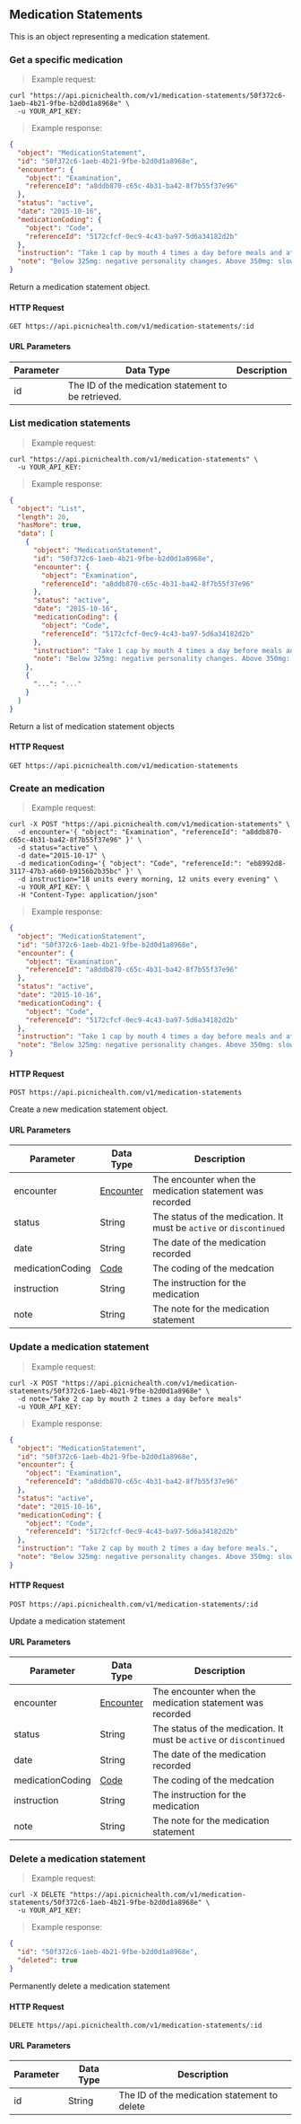 ## Medication Statements
This is an object representing a medication statement.

### Get a specific medication
> Example request:

```shell
curl "https://api.picnichealth.com/v1/medication-statements/50f372c6-1aeb-4b21-9fbe-b2d0d1a8968e" \
  -u YOUR_API_KEY:
```

> Example response:

```json
{
  "object": "MedicationStatement",
  "id": "50f372c6-1aeb-4b21-9fbe-b2d0d1a8968e",
  "encounter": {
    "object": "Examination",
    "referenceId": "a8ddb870-c65c-4b31-ba42-8f7b55f37e96"
  },
  "status": "active",
  "date": "2015-10-16",
  "medicationCoding": {
    "object": "Code",
    "referenceId": "5172cfcf-0ec9-4c43-ba97-5d6a34182d2b"
  },
  "instruction": "Take 1 cap by mouth 4 times a day before meals and at bedtime.",
  "note": "Below 325mg: negative personality changes. Above 350mg: slow increase in tremors"
}
```
Return a medication statement object.

#### HTTP Request
`GET https://api.picnichealth.com/v1/medication-statements/:id`

#### URL Parameters
Parameter | Data Type | Description
--------- | --------- | -----------
id | The ID of the medication statement to be retrieved.


### List medication statements
> Example request:

```shell
curl "https://api.picnichealth.com/v1/medication-statements" \
  -u YOUR_API_KEY:
```

> Example response:

```json
{
  "object": "List",
  "length": 20,
  "hasMore": true,
  "data": [
    {
      "object": "MedicationStatement",
      "id": "50f372c6-1aeb-4b21-9fbe-b2d0d1a8968e",
      "encounter": {
        "object": "Examination",
        "referenceId": "a8ddb870-c65c-4b31-ba42-8f7b55f37e96"
      },
      "status": "active",
      "date": "2015-10-16",
      "medicationCoding": {
        "object": "Code",
        "referenceId": "5172cfcf-0ec9-4c43-ba97-5d6a34182d2b"
      },
      "instruction": "Take 1 cap by mouth 4 times a day before meals and at bedtime.",
      "note": "Below 325mg: negative personality changes. Above 350mg: slow increase in tremors"
    },
    {
      "...": "..."
    }
  ]
}
```

Return a list of medication statement objects

#### HTTP Request
`GET https://api.picnichealth.com/v1/medication-statements`

### Create an medication
> Example request:

```shell
curl -X POST "https://api.picnichealth.com/v1/medication-statements" \
  -d encounter='{ "object": "Examination", "referenceId": "a8ddb870-c65c-4b31-ba42-8f7b55f37e96" }' \
  -d status="active" \
  -d date="2015-10-17" \
  -d medicationCoding='{ "object": "Code", "referenceId:": "eb8992d8-3117-47b3-a660-b9156b2b35bc" }' \
  -d instruction="18 units every morning, 12 units every evening" \
  -u YOUR_API_KEY: \
  -H "Content-Type: application/json"
```

> Example response:

```json
{
  "object": "MedicationStatement",
  "id": "50f372c6-1aeb-4b21-9fbe-b2d0d1a8968e",
  "encounter": {
    "object": "Examination",
    "referenceId": "a8ddb870-c65c-4b31-ba42-8f7b55f37e96"
  },
  "status": "active",
  "date": "2015-10-16",
  "medicationCoding": {
    "object": "Code",
    "referenceId": "5172cfcf-0ec9-4c43-ba97-5d6a34182d2b"
  },
  "instruction": "Take 1 cap by mouth 4 times a day before meals and at bedtime.",
  "note": "Below 325mg: negative personality changes. Above 350mg: slow increase in tremors"
}
```

#### HTTP Request
`POST https://api.picnichealth.com/v1/medication-statements`

Create a new medication statement object.

#### URL Parameters
Parameter | Data Type | Description
--------- | --------- | -----------
encounter | [Encounter](#encounters) | The encounter when the medication statement was recorded
status | String | The status of the medication. It must be `active` or `discontinued`
date | String | The date of the medication recorded
medicationCoding | [Code](#codes) | The coding of the medcation
instruction | String | The instruction for the medication
note | String | The note for the medication statement

### Update a medication statement
> Example request:

```shell
curl -X POST "https://api.picnichealth.com/v1/medication-statements/50f372c6-1aeb-4b21-9fbe-b2d0d1a8968e" \
  -d note="Take 2 cap by mouth 2 times a day before meals"
  -u YOUR_API_KEY:
```

> Example response:

```json
{
  "object": "MedicationStatement",
  "id": "50f372c6-1aeb-4b21-9fbe-b2d0d1a8968e",
  "encounter": {
    "object": "Examination",
    "referenceId": "a8ddb870-c65c-4b31-ba42-8f7b55f37e96"
  },
  "status": "active",
  "date": "2015-10-16",
  "medicationCoding": {
    "object": "Code",
    "referenceId": "5172cfcf-0ec9-4c43-ba97-5d6a34182d2b"
  },
  "instruction": "Take 2 cap by mouth 2 times a day before meals.",
  "note": "Below 325mg: negative personality changes. Above 350mg: slow increase in tremors"
}
```

#### HTTP Request
`POST https://api.picnichealth.com/v1/medication-statements/:id`

Update a medication statement

#### URL Parameters
Parameter | Data Type | Description
--------- | --------- | -----------
encounter | [Encounter](#encounters) | The encounter when the medication statement was recorded
status | String | The status of the medication. It must be `active` or `discontinued`
date | String | The date of the medication recorded
medicationCoding | [Code](#codes) | The coding of the medcation
instruction | String | The instruction for the medication
note | String | The note for the medication statement

### Delete a medication statement
> Example request:

```shell
curl -X DELETE "https://api.picnichealth.com/v1/medication-statements/50f372c6-1aeb-4b21-9fbe-b2d0d1a8968e" \
  -u YOUR_API_KEY:
```

> Example response:

```json
{
  "id": "50f372c6-1aeb-4b21-9fbe-b2d0d1a8968e",
  "deleted": true
}
```

Permanently delete a medication statement

#### HTTP Request
`DELETE https//api.picnichealth.com/v1/medication-statements/:id`

#### URL Parameters
Parameter | Data Type | Description
--------- | --------- | -----------
id | String | The ID of the medication statement to delete
